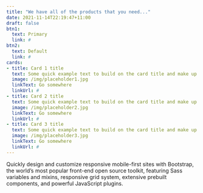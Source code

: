 ```yaml
---
title: "We have all of the products that you need..."
date: 2021-11-14T22:19:47+11:00
draft: false
btn1:
  text: Primary
  link: #
btn2:
  text: Default
  link: #
cards:
- title: Card 1 title
  text: Some quick example text to build on the card title and make up the bulk of the card's content.
  image: /img/placeholder1.jpg
  linkText: Go somewhere
  linkUrl: #
- title: Card 2 title
  text: Some quick example text to build on the card title and make up the bulk of the card's content.
  image: /img/placeholder2.jpg
  linkText: Go somewhere
  linkUrl: #
- title: Card 3 title
  text: Some quick example text to build on the card title and make up the bulk of the card's content.
  image: /img/placeholder3.jpg
  linkText: Go somewhere
  linkUrl: #
---
```

Quickly design and customize responsive mobile-first sites with Bootstrap, the world’s most popular front-end open source toolkit, featuring Sass variables and mixins, responsive grid system, extensive prebuilt components, and powerful JavaScript plugins.